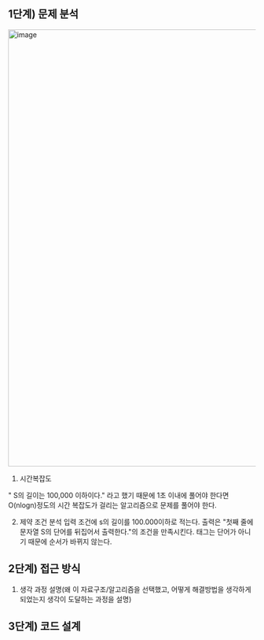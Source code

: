## 1단계) 문제 분석
<img width="887" alt="image" src="https://github.com/user-attachments/assets/8f1b4ae5-9a49-4d08-87ef-410726965bc2">



1. 시간복잡도

" S의 길이는 100,000 이하이다." 라고 했기 때문에 1초 이내에 풀어야 한다면 O(nlogn)정도의 시간 복잡도가 걸리는 알고리즘으로 문제를 풀어야 한다. 



2. 제약 조건 분석
    입력 조건에 s의 길이를 100.000이하로 적는다.
    출력은 "첫째 줄에 문자열 S의 단어를 뒤집어서 출력한다."의 조건을 만족시킨다.
    태그는 단어가 아니기 때문에 순서가 바뀌지 않는다.
    

## 2단계) 접근 방식

1. 생각 과정 설명(왜 이 자료구조/알고리즘을 선택했고, 어떻게 해결방법을 생각하게 되었는지 생각이 도달하는 과정을 설명)



## 3단계) 코드 설계

